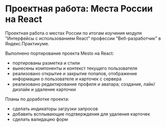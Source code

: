 # Проектная работа: Места России на React

Проектная работа о местах России по итогам изучения модуля "Интерфейсы с использованием React" профессии "Веб-разработчик" в Яндекс.Практикуме.

Выполнено портирование проекта Mesto на React:
* портированы разметка и стили
* вынесены компоненты и контекст текущего пользователя
* реализовано открытие и закрытие попапов, отображение информации о пользователе и карточек с сервера
* реализовано редактирование профиля и аватара; создание, лайк/дизлайк и удаление карточки

Планы по доработке проекта:
* сделать индикаторы загрузки запросов
* добавить всплывающие подтверждения для удаления карточек
* сделать валидацию форм
